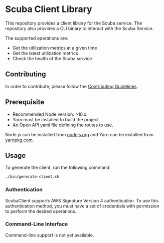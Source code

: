# Scuba Client Library

This repository provides a client library for the Scuba service.
The repository also provides a CLI binary to interact with the
Scuba Service.

The supported operations are:

- Get the utilization metrics at a given time
- Get the latest utilization metrics
- Check the health of the Scuba service

## Contributing

In order to contribute, please follow the
[Contributing Guidelines](
https://github.com/scality/Guidelines/blob/master/CONTRIBUTING.md).

## Prerequisite

- Recommended Node version: >16.x.
- Yarn must be installed to build the project.
- An Open API yaml file defining the routes to use.

Node.js can be installed from [nodejs.org](https://nodejs.org/en/download/) and
Yarn can be installed from [yarnpkg.com](https://yarnpkg.com/en/docs/install).

## Usage

To generate the client, run the following command:

```bash
./bin/generate-client.sh
```

### Authentication

ScubaClient supports AWS Signature Version 4 authentication. To use this
authentication method, you must have a set of credentials with permission
to perform the desired operations.

### Command-Line Interface

Command-line support is not yet available.
